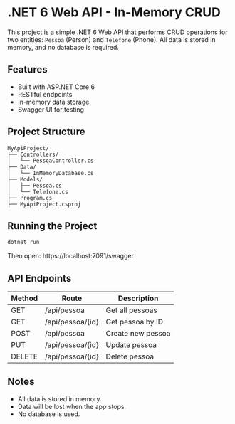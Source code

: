 # .NET 6 Web API - In-Memory CRUD

This project is a simple .NET 6 Web API that performs CRUD operations for two entities: `Pessoa` (Person) and `Telefone` (Phone). All data is stored in memory, and no database is required.

## Features

- Built with ASP.NET Core 6
- RESTful endpoints
- In-memory data storage
- Swagger UI for testing

## Project Structure

```
MyApiProject/
├── Controllers/
│   └── PessoaController.cs
├── Data/
│   └── InMemoryDatabase.cs
├── Models/
│   ├── Pessoa.cs
│   └── Telefone.cs
├── Program.cs
├── MyApiProject.csproj
```

## Running the Project

```bash
dotnet run
```

Then open: https://localhost:7091/swagger

## API Endpoints

| Method | Route            | Description       |
| ------ | ---------------- | ----------------- |
| GET    | /api/pessoa      | Get all pessoas   |
| GET    | /api/pessoa/{id} | Get pessoa by ID  |
| POST   | /api/pessoa      | Create new pessoa |
| PUT    | /api/pessoa/{id} | Update pessoa     |
| DELETE | /api/pessoa/{id} | Delete pessoa     |

## Notes

- All data is stored in memory.
- Data will be lost when the app stops.
- No database is used.
